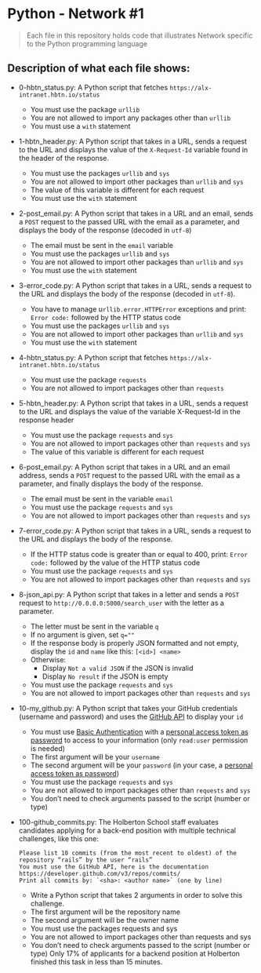 # Python - Network #1
> Each file in this repository holds code that illustrates Network
> specific to the Python programming language

## Description of what each file shows:
* 0-hbtn_status.py: A Python script that fetches `https://alx-intranet.hbtn.io/status`

	- You must use the package `urllib`
	- You are not allowed to import any packages other than `urllib`
	- You must use a `with` statement

* 1-hbtn_header.py: A Python script that takes in a URL, sends a request to the URL and displays the value of the `X-Request-Id` variable found in the header of the response.

	- You must use the packages `urllib` and `sys`
	- You are not allowed to import other packages than `urllib` and `sys`
	- The value of this variable is different for each request
	- You must use the `with` statement

* 2-post_email.py: A Python script that takes in a URL and an email, sends a `POST` request to the passed URL with the email as a parameter, and displays the body of the response (decoded in `utf-8`)

	- The email must be sent in the `email` variable
	- You must use the packages `urllib` and `sys`
	- You are not allowed to import other packages than `urllib` and `sys`
	- You must use the `with` statement

* 3-error_code.py: A Python script that takes in a URL, sends a request to the URL and displays the body of the response (decoded in `utf-8`).

	- You have to manage u`rllib.error.HTTPError` exceptions and print: `Error code:` followed by the HTTP status code
	- You must use the packages `urllib` and `sys`
	- You are not allowed to import other packages than `urllib` and `sys`
	- You must use the `with` statement


* 4-hbtn_status.py: A Python script that fetches `https://alx-intranet.hbtn.io/status`

	- You must use the package `requests`
	- You are not allowed to import packages other than `requests`

* 5-hbtn_header.py: A Python script that takes in a URL, sends a request to the URL and displays the value of the variable X-Request-Id in the response header

	- You must use the package `requests` and `sys`
	- You are not allowed to import packages other than `requests` and `sys`
	- The value of this variable is different for each request

* 6-post_email.py: A Python script that takes in a URL and an email address, sends a `POST` request to the passed URL with the email as a parameter, and finally displays the body of the response.

	- The email must be sent in the variable `email`
	- You must use the package `requests` and `sys`
	- You are not allowed to import packages other than `requests` and `sys`

* 7-error_code.py: A Python script that takes in a URL, sends a request to the URL and displays the body of the response.

	- If the HTTP status code is greater than or equal to 400, print: `Error code:` followed by the value of the HTTP status code
	- You must use the package `requests` and `sys`
	- You are not allowed to import packages other than `requests` and `sys`

* 8-json_api.py: A Python script that takes in a letter and sends a `POST` request to `http://0.0.0.0:5000/search_user` with the letter as a parameter.

	- The letter must be sent in the variable `q`
	- If no argument is given, set `q=""`
	- If the response body is properly JSON formatted and not empty, display the `id` and `name` like this: `[<id>] <name>`
	- Otherwise:
		- Display `Not a valid JSON` if the JSON is invalid
		- Display `No result` if the JSON is empty
	- You must use the package `requests` and `sys`
	- You are not allowed to import packages other than `requests` and `sys`

* 10-my_github.py: A Python script that takes your GitHub credentials (username and password) and uses the [GitHub API](https://docs.github.com/en/rest/users) to display your `id`

	- You must use [Basic Authentication](https://docs.github.com/en/rest/overview/other-authentication-methods) with a [personal access token as password](https://docs.github.com/en/authentication/keeping-your-account-and-data-secure/creating-a-personal-access-token) to access to your information (only `read:user` permission is needed)
	- The first argument will be your `username`
	- The second argument will be your `password` (in your case, a [personal access token as password](https://docs.github.com/en/authentication/keeping-your-account-and-data-secure/creating-a-personal-access-token))
	- You must use the package `requests` and `sys`
	- You are not allowed to import packages other than `requests` and `sys`
	- You don’t need to check arguments passed to the script (number or type)

* 100-github_commits.py: The Holberton School staff evaluates candidates applying for a back-end position with multiple technical challenges, like this one:
	```
	Please list 10 commits (from the most recent to oldest) of the repository “rails” by the user “rails”
	You must use the GitHub API, here is the documentation https://developer.github.com/v3/repos/commits/
	Print all commits by: `<sha>: <author name>` (one by line)
	```
	- Write a Python script that takes 2 arguments in order to solve this challenge.
	- The first argument will be the repository name
	- The second argument will be the owner name
	- You must use the packages requests and sys
	- You are not allowed to import packages other than requests and sys
	- You don’t need to check arguments passed to the script (number or type)
	Only 17% of applicants for a backend position at Holberton finished this task in less than 15 minutes.
